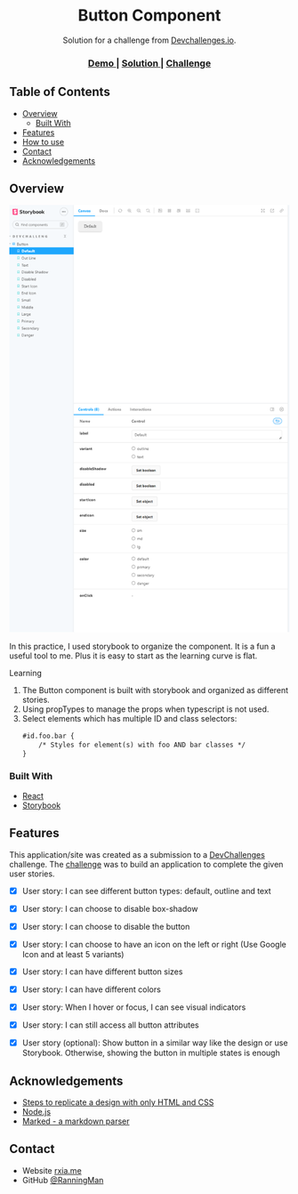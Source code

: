 <!-- Please update value in the {}  -->

<h1 align="center">Button Component</h1>

<div align="center">
   Solution for a challenge from  <a href="http://devchallenges.io" target="_blank">Devchallenges.io</a>.
</div>


<div align="center">
  <h3>
    <a href="https://{your-demo-link.your-domain}">
      Demo
    </a>
    <span> | </span>
    <a href="https://{your-url-to-the-solution}">
      Solution
    </a>
    <span> | </span>
    <a href="https://devchallenges.io/challenges/ohgVTyJCbm5OZyTB2gNY">
      Challenge
    </a>
  </h3>
</div>


<!-- TABLE OF CONTENTS -->

## Table of Contents

- [Overview](#overview)
  - [Built With](#built-with)
- [Features](#features)
- [How to use](#how-to-use)
- [Contact](#contact)
- [Acknowledgements](#acknowledgements)

<!-- OVERVIEW -->

## Overview

![screenshot](./button.png)

In this practice, I used storybook to organize the component. It is a fun a useful tool to me. Plus it is easy to start as the learning curve is flat.

Learning
1. The Button component is built with storybook and organized as different stories.
2. Using propTypes to manage the props when typescript is not used.
3. Select elements which has multiple ID and class selectors:
    ```
    #id.foo.bar {
        /* Styles for element(s) with foo AND bar classes */
    }
    ```

### Built With

<!-- This section should list any major frameworks that you built your project using. Here are a few examples.-->

- [React](https://reactjs.org/)
- [Storybook](https://storybook.js.org/)

## Features

<!-- List the features of your application or follow the template. Don't share the figma file here :) -->

This application/site was created as a submission to a [DevChallenges](https://devchallenges.io/challenges) challenge. The [challenge](https://devchallenges.io/challenges/ohgVTyJCbm5OZyTB2gNY) was to build an application to complete the given user stories.
 - [x] User story: I can see different button types: default, outline and text
 - [x] User story: I can choose to disable box-shadow
 - [x] User story: I can choose to disable the button
 - [x] User story: I can choose to have an icon on the left or right (Use Google Icon and at least 5 variants)
 - [x] User story: I can have different button sizes
 - [x] User story: I can have different colors
 - [x] User story: When I hover or focus, I can see visual indicators
 - [x] User story: I can still access all button attributes
 - [x] User story (optional): Show button in a similar way like the design or use Storybook. Otherwise, showing the button in multiple states is enough


## Acknowledgements

<!-- This section should list any articles or add-ons/plugins that helps you to complete the project. This is optional but it will help you in the future. For exmpale -->

- [Steps to replicate a design with only HTML and CSS](https://devchallenges-blogs.web.app/how-to-replicate-design/)
- [Node.js](https://nodejs.org/)
- [Marked - a markdown parser](https://github.com/chjj/marked)

## Contact

- Website [rxia.me](https://rxia.me)
- GitHub [@RanningMan](https://github.com/ranningman})